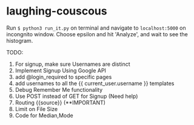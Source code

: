 # laughing-couscous

Run ```$ python3 run_it.py```  on terminal and navigate to ```localhost:5000``` on incongnito window. Choose epsilon and hit 'Analyze', and wait to see the histogram.

TODO:
1. For signup, make sure Usernames are distinct
2. Implement Signup Using Google API
3. add @login_required to specific pages
4. add usernames to all the {{ current_user.username }} templates
5. Debug Remember Me functionality
6. Use POST instead of GET for Signup (Need help)
7. Routing {{source}} (**IMPORTANT)
8. Limit on File Size
9. Code for Median,Mode